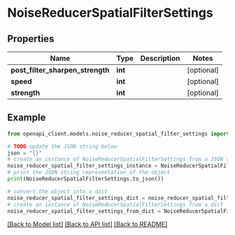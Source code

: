 # NoiseReducerSpatialFilterSettings


## Properties

Name | Type | Description | Notes
------------ | ------------- | ------------- | -------------
**post_filter_sharpen_strength** | **int** |  | [optional] 
**speed** | **int** |  | [optional] 
**strength** | **int** |  | [optional] 

## Example

```python
from openapi_client.models.noise_reducer_spatial_filter_settings import NoiseReducerSpatialFilterSettings

# TODO update the JSON string below
json = "{}"
# create an instance of NoiseReducerSpatialFilterSettings from a JSON string
noise_reducer_spatial_filter_settings_instance = NoiseReducerSpatialFilterSettings.from_json(json)
# print the JSON string representation of the object
print(NoiseReducerSpatialFilterSettings.to_json())

# convert the object into a dict
noise_reducer_spatial_filter_settings_dict = noise_reducer_spatial_filter_settings_instance.to_dict()
# create an instance of NoiseReducerSpatialFilterSettings from a dict
noise_reducer_spatial_filter_settings_from_dict = NoiseReducerSpatialFilterSettings.from_dict(noise_reducer_spatial_filter_settings_dict)
```
[[Back to Model list]](../README.md#documentation-for-models) [[Back to API list]](../README.md#documentation-for-api-endpoints) [[Back to README]](../README.md)


